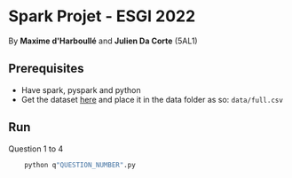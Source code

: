 # Spark Projet - ESGI 2022

By **Maxime d'Harboullé** and **Julien Da Corte** (5AL1)

## Prerequisites

- Have spark, pyspark and python
- Get the dataset <a href="https://www.kaggle.com/dhruvildave/github-commit-messages-dataset/version/3">here</a> and place it in the data folder as so: ```data/full.csv```


## Run

Question 1 to 4
```python 
    python q"QUESTION_NUMBER".py 
```
